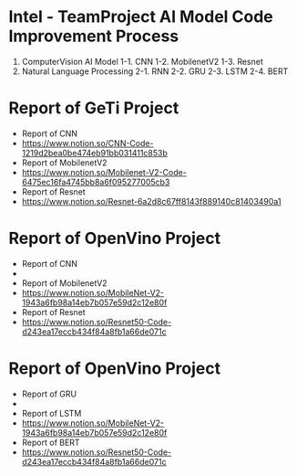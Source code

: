 # Intel - TeamProject AI Model Code Improvement Process
1. ComputerVision AI Model
1-1. CNN
1-2. MobilenetV2
1-3. Resnet
2. Natural Language Processing
2-1. RNN
2-2. GRU
2-3. LSTM
2-4. BERT

# Report of GeTi Project
- Report of CNN
- https://www.notion.so/CNN-Code-1219d2bea0be474eb91bb031411c853b
- Report of MobilenetV2
- https://www.notion.so/Mobilenet-V2-Code-6475ec16fa4745bb8a6f095277005cb3
- Report of Resnet
- https://www.notion.so/Resnet-6a2d8c67ff8143f889140c81403490a1
# Report of OpenVino Project
- Report of CNN
- 
- Report of MobilenetV2
- https://www.notion.so/MobileNet-V2-1943a6fb98a14eb7b057e59d2c12e80f
- Report of Resnet
- https://www.notion.so/Resnet50-Code-d243ea17eccb434f84a8fb1a66de071c
# Report of OpenVino Project
- Report of GRU
- 
- Report of LSTM
- https://www.notion.so/MobileNet-V2-1943a6fb98a14eb7b057e59d2c12e80f
- Report of BERT
- https://www.notion.so/Resnet50-Code-d243ea17eccb434f84a8fb1a66de071c
